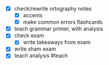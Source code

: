 - [x] check/rewrite ortography notes
	- [x] accents
	- [x] make common errors flashcards
- [x] teach grammar primer, with analysis
- [x] check exam
	- [x]  write takeaways from exam
- [x] write sham exam
- [x] teach analysis
#teach